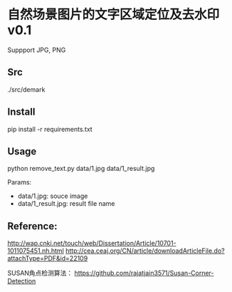 # 自然场景图片的文字区域定位及去水印 v0.1

Suppport JPG, PNG

## Src
./src/demark

## Install
pip install -r requirements.txt

## Usage
python remove_text.py data/1.jpg data/1_result.jpg           

Params:
- data/1.jpg: souce image
- data/1_result.jpg: result file name

## Reference:
http://wap.cnki.net/touch/web/Dissertation/Article/10701-1011075451.nh.html
http://cea.ceaj.org/CN/article/downloadArticleFile.do?attachType=PDF&id=22109

SUSAN角点检测算法：
https://github.com/rajatjain3571/Susan-Corner-Detection
